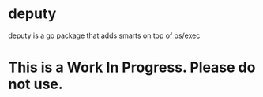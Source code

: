 # deputy
deputy is a go package that adds smarts on top of os/exec

# This is a Work In Progress.  Please do not use.

